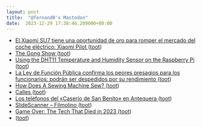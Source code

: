 ```yaml
---
layout: post
title:  "@fernand0's Mastodon"
date:  2023-12-29 17:38:46.209000+00:00
---
```

*  [El Xiaomi SU7 tiene una oportunidad de oro para romper el mercado del coche eléctrico: Xiaomi Pilot ](https://www.xataka.com/movilidad/xiaomi-su7-tiene-oportunidad-oro-para-destacar-encima-todos-esto-que-promete-xiaomi-pilo) ([toot](https://mastodon.social/@fernand0/111664924341526383))
*  [The Gong Show ](https://www.tumblr.com/thegongshow/345941486/the-spawn-of-craigslist-like-most-vcs-that-focu) ([toot](https://mastodon.social/@fernand0/111664573992228461))
*  [Using the DHT11 Temperature and Humidity Sensor on the Raspberry Pi  ](https://pimylifeup.com/raspberry-pi-dht11-sensor/) ([toot](https://mastodon.social/@fernand0/111664481569339520))
*  [La Ley de Función Pública confirma los peores presagios para los funcionarios: podrán ser despedidos por su rendimiento ](https://www.xataka.com/magnet/ley-funcion-publica-confirma-peores-presagios-para-funcionarios-podran-ser-despedidos-su-rendimient) ([toot](https://mastodon.social/@fernand0/111663671938671646))
*  [How Does A Sewing Machine Sew? ](https://hackaday.com/2023/12/24/how-does-a-sewing-machine-sew) ([toot](https://mastodon.social/@fernand0/111663513197154353))
*  [Calles ](https://www.flickr.com/photos/fernand0/53418890057) ([toot](https://mastodon.social/@fernand0/111663490748124609))
*  [Los teléfonos del «Caserío de San Benito» en Antequera ](https://historiatelefonia.com/2023/12/25/los-telefonos-del-caserio-de-san-benito-en-antequera) ([toot](https://mastodon.social/@fernand0/111663306687287673))
*  [SlideScanner – Filmolino ](https://filmolino.com/slidescanner) ([toot](https://mastodon.social/@fernand0/111662997375278635))
*  [Game Over: The Tech That Died in 2023  ](https://www.pcmag.com/news/game-over-the-tech-that-died-in-2023) ([toot](https://mastodon.social/@fernand0/111661383307464029))
*  [ ](https://mastodon.social/users/fernand0/statuses/111659620949231211/activity) ([toot](https://mastodon.social/users/fernand0/statuses/111659620949231211/activity))
